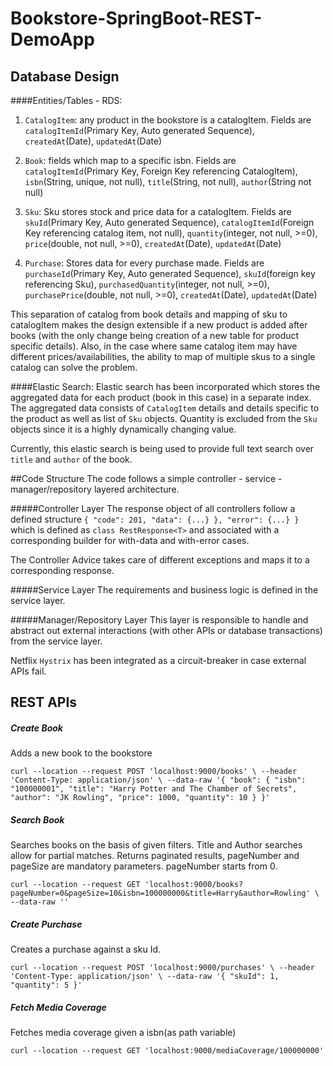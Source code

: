 # Bookstore-SpringBoot-REST-DemoApp

## Database Design

####Entities/Tables - RDS: 
1. `CatalogItem`: any product in the bookstore is a catalogItem. Fields are `catalogItemId`(Primary Key, Auto generated Sequence),
`createdAt`(Date), `updatedAt`(Date)

2. `Book`: fields which map to a specific isbn. Fields are `catalogItemId`(Primary Key, Foreign Key referencing CatalogItem), 
`isbn`(String, unique, not null), `title`(String, not null), `author`(String not null)

3. `Sku`: Sku stores stock and price data for a catalogItem. Fields are `skuId`(Primary Key, Auto generated Sequence), 
`catalogItemId`(Foreign Key referencing catalog item, not null), `quantity`(integer, not null, >=0), 
`price`(double, not null, >=0), `createdAt`(Date), `updatedAt`(Date)

4. `Purchase`: Stores data for every purchase made. Fields are `purchaseId`(Primary Key, Auto generated Sequence), `skuId`(foreign 
key referencing Sku), `purchasedQuantity`(integer, not null, >=0), `purchasePrice`(double, not null, >=0), `createdAt`(Date),
`updatedAt`(Date)

This separation of catalog from book details and mapping of sku to catalogItem makes the design extensible if a new product 
is added after books (with the only change being creation of a new table for product specific details).  Also, in the case
where same catalog item may have different prices/availabilities, the ability to map of multiple skus to a single catalog can solve the
problem.


####Elastic Search:
Elastic search has been incorporated which stores the aggregated data for each product (book in this case) in a separate index.
The aggregated data consists of `CatalogItem` details and details specific to the product as well as list of `Sku` objects.
Quantity is excluded from the `Sku` objects since it is a highly dynamically changing value.

Currently, this elastic search is being used to provide full text search over `title` and `author` of the book.


##Code Structure
The code follows a simple controller - service - manager/repository layered architecture.

#####Controller Layer
The response object of all controllers follow a defined structure 
`{
     "code": 201,
     "data": {...}
     },
     "error": {...}
 }`
 which is defined as  `class RestResponse<T>` and associated with a corresponding builder for with-data and with-error
 cases.
 
 The Controller Advice takes care of different exceptions and maps it to a corresponding response.
 
 
 #####Service Layer
 The requirements and business logic is defined in the service layer.
 
 
 #####Manager/Repository Layer
 This layer is responsible to handle and abstract out external interactions (with other APIs or database transactions) from
 the service layer.
 
 Netflix `Hystrix` has been integrated as a circuit-breaker in case external APIs fail.


## REST APIs
##### Create Book
Adds a new book to the bookstore

`curl --location --request POST 'localhost:9000/books' \
 --header 'Content-Type: application/json' \
 --data-raw '{
     "book": {
         "isbn": "100000001",
         "title": "Harry Potter and The Chamber of Secrets",
         "author": "JK Rowling",
         "price": 1000,
         "quantity": 10
     }
 }'`


##### Search Book
Searches books on the basis of given filters. Title and Author searches allow for partial matches. Returns paginated results,
pageNumber and pageSize are mandatory parameters. pageNumber starts from 0.

`curl --location --request GET 'localhost:9000/books?pageNumber=0&pageSize=10&isbn=100000000&title=Harry&author=Rowling' \
 --data-raw ''`


##### Create Purchase
Creates a purchase against a sku Id.

`curl --location --request POST 'localhost:9000/purchases' \
 --header 'Content-Type: application/json' \
 --data-raw '{
 	"skuId": 1,
 	"quantity": 5
 }'`


##### Fetch Media Coverage
Fetches media coverage given a isbn(as path variable)

`curl --location --request GET 'localhost:9000/mediaCoverage/100000000'`




    